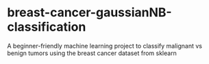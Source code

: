 # breast-cancer-gaussianNB-classification
A beginner-friendly machine learning project to classify malignant vs benign tumors using the breast cancer dataset from sklearn
